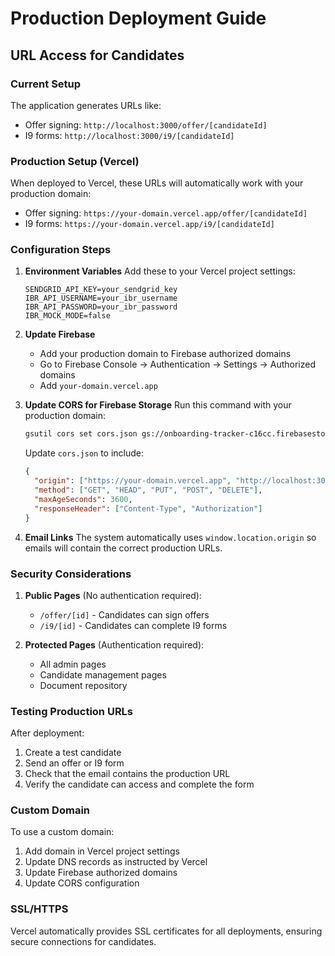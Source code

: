 # Production Deployment Guide

## URL Access for Candidates

### Current Setup
The application generates URLs like:
- Offer signing: `http://localhost:3000/offer/[candidateId]`
- I9 forms: `http://localhost:3000/i9/[candidateId]`

### Production Setup (Vercel)

When deployed to Vercel, these URLs will automatically work with your production domain:
- Offer signing: `https://your-domain.vercel.app/offer/[candidateId]`
- I9 forms: `https://your-domain.vercel.app/i9/[candidateId]`

### Configuration Steps

1. **Environment Variables**
   Add these to your Vercel project settings:
   ```
   SENDGRID_API_KEY=your_sendgrid_key
   IBR_API_USERNAME=your_ibr_username
   IBR_API_PASSWORD=your_ibr_password
   IBR_MOCK_MODE=false
   ```

2. **Update Firebase**
   - Add your production domain to Firebase authorized domains
   - Go to Firebase Console → Authentication → Settings → Authorized domains
   - Add `your-domain.vercel.app`

3. **Update CORS for Firebase Storage**
   Run this command with your production domain:
   ```bash
   gsutil cors set cors.json gs://onboarding-tracker-c16cc.firebasestorage.app
   ```
   
   Update `cors.json` to include:
   ```json
   {
     "origin": ["https://your-domain.vercel.app", "http://localhost:3000"],
     "method": ["GET", "HEAD", "PUT", "POST", "DELETE"],
     "maxAgeSeconds": 3600,
     "responseHeader": ["Content-Type", "Authorization"]
   }
   ```

4. **Email Links**
   The system automatically uses `window.location.origin` so emails will contain the correct production URLs.

### Security Considerations

1. **Public Pages** (No authentication required):
   - `/offer/[id]` - Candidates can sign offers
   - `/i9/[id]` - Candidates can complete I9 forms

2. **Protected Pages** (Authentication required):
   - All admin pages
   - Candidate management pages
   - Document repository

### Testing Production URLs

After deployment:
1. Create a test candidate
2. Send an offer or I9 form
3. Check that the email contains the production URL
4. Verify the candidate can access and complete the form

### Custom Domain

To use a custom domain:
1. Add domain in Vercel project settings
2. Update DNS records as instructed by Vercel
3. Update Firebase authorized domains
4. Update CORS configuration

### SSL/HTTPS
Vercel automatically provides SSL certificates for all deployments, ensuring secure connections for candidates. 